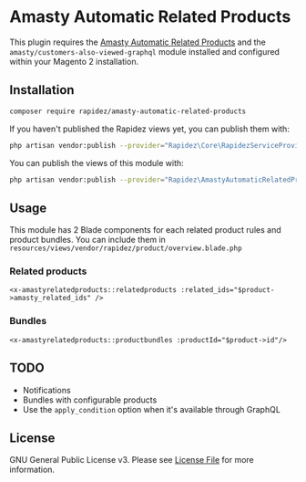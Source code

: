 # Amasty Automatic Related Products

This plugin requires the [Amasty Automatic Related Products](https://amasty.com/automatic-related-products-for-magento-2.html) and the `amasty/customers-also-viewed-graphql` module installed and configured within your Magento 2 installation.

## Installation

```bash
composer require rapidez/amasty-automatic-related-products
```

If you haven't published the Rapidez views yet, you can publish them with:
```bash
php artisan vendor:publish --provider="Rapidez\Core\RapidezServiceProvider" --tag=views
```

You can publish the views of this module with:
```bash
php artisan vendor:publish --provider="Rapidez\AmastyAutomaticRelatedProducts\AmastyAutomaticRelatedProductsServiceProvider" --tag=views
```

## Usage

This module has 2 Blade components for each related product rules and product bundles. You can include them in `resources/views/vendor/rapidez/product/overview.blade.php`

### Related products
```
<x-amastyrelatedproducts::relatedproducts :related_ids="$product->amasty_related_ids" />
```

### Bundles
```
<x-amastyrelatedproducts::productbundles :productId="$product->id"/>
```

## TODO

- Notifications
- Bundles with configurable products
- Use the `apply_condition` option when it's available through GraphQL

## License

GNU General Public License v3. Please see [License File](LICENSE) for more information.
